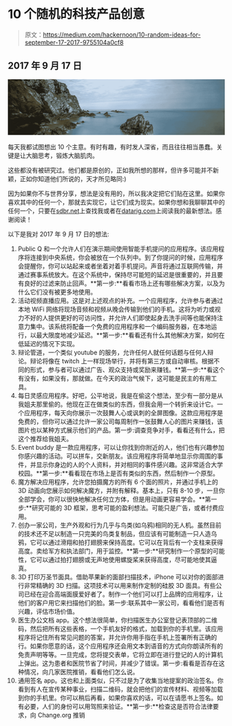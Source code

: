 # 10 个随机的科技产品创意

> 原文：<https://medium.com/hackernoon/10-random-ideas-for-september-17-2017-9755104a0cf8>

## 2017 年 9 月 17 日

![](img/a6a579ce4b4ccc253c7d690edc38ddd3.png)

每天我都试图想出 10 个主意。有时有趣，有时发人深省，而且往往相当愚蠢。关键是让大脑思考，锻炼大脑肌肉。

这些都没有被研究过。他们都是原创的，正如我所想的那样，但许多可能并不新颖，正如你知道他们所说的，天才所见略同:)

因为如果你不与世界分享，想法是没有用的，所以我决定把它们贴在这里。如果你喜欢其中的任何一个，那就去实现它，让它们成为现实。如果你想和我聊聊其中的任何一个，只要在[sdbr.net](http://www.sdbr.net/)上查找我或者在[datarig.com](http://www.datarig.com/)上阅读我的最新想法。感谢阅读！

以下是我对 2017 年 9 月 17 日的想法:

1.  Public Q 和一个允许人们在演示期间使用智能手机提问的应用程序。该应用程序将连接到中央系统，你会被放在一个队列中。到了你提问的时候，应用程序会提醒你，你可以站起来或者坐着对着手机提问。声音将通过互联网传输，并通过赛事系统放大。在这个系统中，保持尽可能短的延迟是很重要的，并且要有良好的过滤来防止回声。**第一步:**看看市场上还有哪些解决方案，以及为什么它们没有被更多地使用。
2.  活动视频直播应用。这是对上述观点的补充。一个应用程序，允许参与者通过本地 WiFi 网络将现场音频和视频从晚会传输到他们的手机。这将为听力或视力不好的人提供更好的可访问性，并允许人们即使起身去洗手间等也能保持注意力集中。该系统将配备一个免费的应用程序和一个编码服务器，在本地运行，以最大限度地减少延迟。**第一步:**看看还有什么其他解决方案，如何在低延迟的情况下实现。
3.  辩论管道，一个类似 youtube 的服务，允许任何人就任何话题与任何人辩论。辩论将像在 twitch 上一样现场举行，并将有第三方或自动审核。根据不同的形式，参与者可以通过广告、观众支持或奖励来赚钱。**第一步:**看这个有没有，如果没有，那就做。在今天的政治气候下，这可能是民主的有用工具。
4.  每日灵感应用程序。好吧，公平地说，我是在偷这个想法，至少有一部分是从我姐夫那里偷的。他现在正在做类似的东西，但我会用一个转折来设计它。一个应用程序，每天向你展示一次鼓舞人心或讽刺的全屏图像。这款应用程序是免费的，但你可以通过允许一家公司每周制作一张鼓舞人心的图片来赚钱，该图片也以某种方式展示他们的产品。第一步:调查竞争对手，看看还有什么，把这个推荐给我姐夫。
5.  Event buddy 是一款应用程序，可以让你找到你附近的人，他们也有兴趣参加你感兴趣的活动。可以拼车，交新朋友。该应用程序将简单地显示你周围的事件，并显示你身边的人的个人资料，并对相同的事件感兴趣。这非常适合大学校园。**第一步:**看看现在市场上是否有类似的东西，然后制作一个原型。
6.  魔方解决应用程序，允许您拍摄魔方的所有 6 个面的照片，并通过手机上的 3D 动画向您展示如何解决魔方，并附有解释。基本上，只有 8-10 步，一旦你全部学会，你可以很快地解决任何立方体，但是用动画更容易学会。**第一步:**研究可能的 3D 框架，思考可能的盈利想法。可能只是广告，或者付费应用。
7.  创办一家公司，生产外观和行为几乎与鸟类(如乌鸦)相同的无人机。虽然目前的技术还不足以制造一只完美的鸟类复制品，但应该有可能制造一只人造乌鸦，它可以通过滑翔和拍打翅膀来保持高度。它可以在背后有一个支柱来获得高度。卖给军方和执法部门，用于监控。**第一步:**研究制作一个原型的可能性，它可以通过拍打翅膀或无声地使用螺旋桨来获得高度，尽可能地使其逼真。
8.  3D 打印万圣节面具。借助苹果新的面部扫描技术，iPhone 可以对你的面部进行非常精确的 3D 扫描。这项技术可以用来制作定制的硅胶 3D 面具。有些公司已经在迎合高端面膜爱好者了。制作一个他们可以打上品牌的应用程序，让他们的客户用它来扫描他们的脸。第一步:联系其中一家公司，看看他们是否有兴趣，评估市场价值。
9.  医生办公文档 app。这个想法很简单，你扫描医生办公室登记表顶部的二维码，然后把所有这些表格，一个手机友好的格式，加载到你的手机里。该应用程序将记住所有常见问题的答案，并允许你用手指在手机上签署所有正确的行。如果你愿意的话，这个应用程序还会用文本到语音的方式向你朗读所有的免责声明等等。一旦完成，您将提交表单，它将立即在进行登记的人的计算机上弹出。这为患者和医院节省了时间，并减少了错误。第一步:看看是否存在这种情况，向几家医院推销，看看他们怎么说。
10.  通用签名 app。这也和上面类似，只不过是为了收集当地提案的政治签名。你看到有人在宣传某种事业，扫描二维码，就会把他们的宣传材料、视频等加载到你的手机里。你可以稍后再看，如果你喜欢的话，可以在请愿书上签名。如有必要，人们的身份可以用驾照来验证。**第一步:**检查这是否符合法律要求，向 Change.org 推销